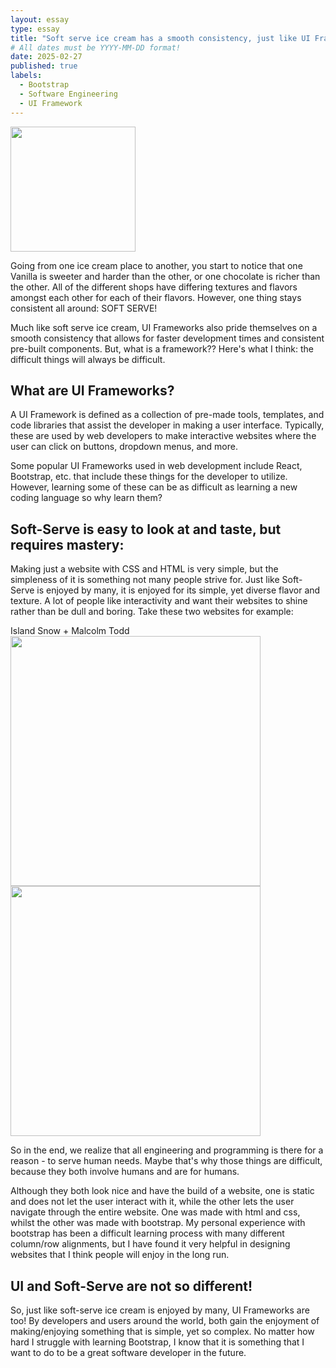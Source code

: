 ```yaml
---
layout: essay
type: essay
title: "Soft serve ice cream has a smooth consistency, just like UI Frameworks!"
# All dates must be YYYY-MM-DD format!
date: 2025-02-27
published: true
labels:
  - Bootstrap
  - Software Engineering
  - UI Framework
---
```


<img width="200px" class="rounded float-start pe-4" src="../img/difficulty/soft-serve-vanilla-ice-cream-recipe.jpg">

Going from one ice cream place to another, you start to notice that one Vanilla is sweeter and harder than the other, or one chocolate is richer than the other. All of the different shops have differing textures and flavors amongst each other for each of their flavors. However, one thing stays consistent all around: SOFT SERVE! 

Much like soft serve ice cream, UI Frameworks also pride themselves on a smooth consistency that allows for faster development times and consistent pre-built components. But, what is a framework??
Here's what I think: the difficult things will always be difficult.

## What are UI Frameworks?

A UI Framework is defined as a collection of pre-made tools, templates, and code libraries that assist the developer in making a user interface. Typically, these are used by web developers to make interactive websites where the user can click on buttons, dropdown menus, and more. 

Some popular UI Frameworks used in web development include React, Bootstrap, etc. that include these things for the developer to utilize. However, learning some of these can be as difficult as learning a new coding language so why learn them?

## Soft-Serve is easy to look at and taste, but requires mastery:
Making just a website with CSS and HTML is very simple, but the simpleness of it is something not many people strive for. Just like Soft-Serve is enjoyed by many, it is enjoyed for its simple, yet diverse flavor and texture. A lot of people like interactivity and want their websites to shine rather than be dull and boring. Take these two websites for example:

Island Snow + Malcolm Todd
<img width="400px" class="rounded float-start pe-4" src="../img/difficulty/Screenshot 2025-02-24 at 6.42.07 PM.png">
<img width="400px" class="rounded float-start pe-4" src="../img/difficulty/badexample.jpg">

So in the end, we realize that all engineering and programming is there for a reason - to serve human needs. Maybe that's why those things are difficult, because they both involve humans and are for humans.

Although they both look nice and have the build of a website, one is static and does not let the user interact with it, while the other lets the user navigate through the entire website. One was made with html and css, whilst the other was made with bootstrap. My personal experience with bootstrap has been a difficult learning process with many different column/row alignments, but I have found it very helpful in designing websites that I think people will enjoy in the long run.

## UI and Soft-Serve are not so different!

So, just like soft-serve ice cream is enjoyed by many, UI Frameworks are too! By developers and users around the world, both gain the enjoyment of making/enjoying something that is simple, yet so complex. No matter how hard I struggle with learning Bootstrap, I know that it is something that I want to do to be a great software developer in the future.
